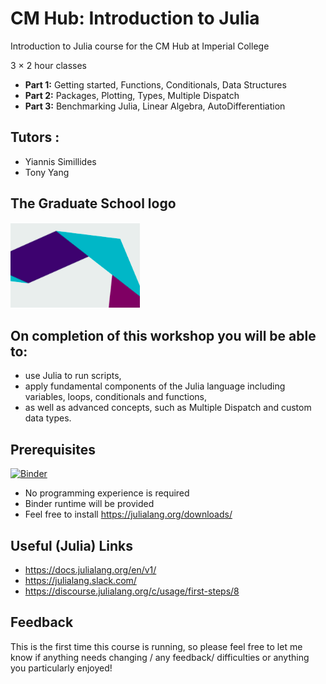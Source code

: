 # CM Hub: Introduction to Julia
Introduction to Julia course for the CM Hub at Imperial College

3 × 2 hour classes

* **Part 1:** Getting started, Functions, Conditionals, Data Structures
* **Part 2:** Packages, Plotting, Types, Multiple Dispatch
* **Part 3:** Benchmarking Julia, Linear Algebra, AutoDifferentiation

## Tutors : 
* Yiannis Simillides
* Tony Yang

## The Graduate School logo
<img src="/readme-images/grad-school-logo.png">

## On completion of this workshop you will be able to:
* use Julia to run scripts,
* apply fundamental components of the Julia language including variables, loops, conditionals and functions,
* as well as advanced concepts, such as Multiple Dispatch and custom data types.

## Prerequisites
[![Binder](https://mybinder.org/badge_logo.svg)](https://mybinder.org/v2/gh/ysimillides/Introduction-to-Julia/HEAD)
* No programming experience is required
* Binder runtime will be provided
* Feel free to install https://julialang.org/downloads/ 

## Useful (Julia) Links
* https://docs.julialang.org/en/v1/
* https://julialang.slack.com/
* https://discourse.julialang.org/c/usage/first-steps/8

## Feedback
This is the first time this course is running, so please feel free to let me know if anything needs changing / any feedback/ difficulties or anything you particularly enjoyed!
